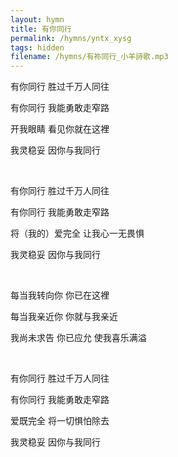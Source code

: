 ```yaml
---
layout: hymn
title: 有你同行
permalink: /hymns/yntx_xysg
tags: hidden
filename: /hymns/有祢同行_小羊詩歌.mp3
---
```


有你同行 胜过千万人同往

有你同行 我能勇敢走窄路

开我眼睛 看见你就在这裡

我灵稳妥 因你与我同行

<br>

有你同行 胜过千万人同往

有你同行 我能勇敢走窄路

将（我的）爱完全 让我心一无畏惧

我灵稳妥 因你与我同行

<br>

每当我转向你 你已在这裡

每当我亲近你 你就与我亲近

我尚未求告 你已应允 使我喜乐满溢

<br>

有你同行 胜过千万人同往

有你同行 我能勇敢走窄路

爱既完全 将一切惧怕除去

我灵稳妥 因你与我同行

<br>

<br>